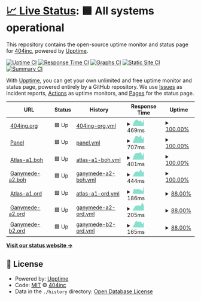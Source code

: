 # [📈 Live Status](https://404incorporated.github.io/upptime): <!--live status--> **🟩 All systems operational**

This repository contains the open-source uptime monitor and status page for [404inc](https://404inc.org), powered by [Upptime](https://github.com/upptime/upptime).

[![Uptime CI](https://github.com/404incorporated/upptime/workflows/Uptime%20CI/badge.svg)](https://github.com/404incorporated/upptime/actions?query=workflow%3A%22Uptime+CI%22)
[![Response Time CI](https://github.com/404incorporated/upptime/workflows/Response%20Time%20CI/badge.svg)](https://github.com/404incorporated/upptime/actions?query=workflow%3A%22Response+Time+CI%22)
[![Graphs CI](https://github.com/404incorporated/upptime/workflows/Graphs%20CI/badge.svg)](https://github.com/404incorporated/upptime/actions?query=workflow%3A%22Graphs+CI%22)
[![Static Site CI](https://github.com/404incorporated/upptime/workflows/Static%20Site%20CI/badge.svg)](https://github.com/404incorporated/upptime/actions?query=workflow%3A%22Static+Site+CI%22)
[![Summary CI](https://github.com/404incorporated/upptime/workflows/Summary%20CI/badge.svg)](https://github.com/404incorporated/upptime/actions?query=workflow%3A%22Summary+CI%22)

With [Upptime](https://upptime.js.org), you can get your own unlimited and free uptime monitor and status page, powered entirely by a GitHub repository. We use [Issues](https://github.com/404incorporated/upptime/issues) as incident reports, [Actions](https://github.com/404incorporated/upptime/actions) as uptime monitors, and [Pages](https://404incorporated.github.io/upptime) for the status page.

<!--start: status pages-->
<!-- This summary is generated by Upptime (https://github.com/upptime/upptime) -->
<!-- Do not edit this manually, your changes will be overwritten -->
<!-- prettier-ignore -->
| URL | Status | History | Response Time | Uptime |
| --- | ------ | ------- | ------------- | ------ |
| <img alt="" src="https://favicons.githubusercontent.com/404inc.org" height="13"> [404ing.org](https://404inc.org) | 🟩 Up | [404ing-org.yml](https://github.com/404incorporated/upptime/commits/HEAD/history/404ing-org.yml) | <details><summary><img alt="Response time graph" src="./graphs/404ing-org/response-time-week.png" height="20"> 469ms</summary><br><a href="https://status.404inc.org/history/404ing-org"><img alt="Response time 469" src="https://img.shields.io/endpoint?url=https%3A%2F%2Fraw.githubusercontent.com%2F404incorporated%2Fupptime%2FHEAD%2Fapi%2F404ing-org%2Fresponse-time.json"></a><br><a href="https://status.404inc.org/history/404ing-org"><img alt="24-hour response time 376" src="https://img.shields.io/endpoint?url=https%3A%2F%2Fraw.githubusercontent.com%2F404incorporated%2Fupptime%2FHEAD%2Fapi%2F404ing-org%2Fresponse-time-day.json"></a><br><a href="https://status.404inc.org/history/404ing-org"><img alt="7-day response time 469" src="https://img.shields.io/endpoint?url=https%3A%2F%2Fraw.githubusercontent.com%2F404incorporated%2Fupptime%2FHEAD%2Fapi%2F404ing-org%2Fresponse-time-week.json"></a><br><a href="https://status.404inc.org/history/404ing-org"><img alt="30-day response time 447" src="https://img.shields.io/endpoint?url=https%3A%2F%2Fraw.githubusercontent.com%2F404incorporated%2Fupptime%2FHEAD%2Fapi%2F404ing-org%2Fresponse-time-month.json"></a><br><a href="https://status.404inc.org/history/404ing-org"><img alt="1-year response time 469" src="https://img.shields.io/endpoint?url=https%3A%2F%2Fraw.githubusercontent.com%2F404incorporated%2Fupptime%2FHEAD%2Fapi%2F404ing-org%2Fresponse-time-year.json"></a></details> | <details><summary><a href="https://status.404inc.org/history/404ing-org">100.00%</a></summary><a href="https://status.404inc.org/history/404ing-org"><img alt="All-time uptime 98.83%" src="https://img.shields.io/endpoint?url=https%3A%2F%2Fraw.githubusercontent.com%2F404incorporated%2Fupptime%2FHEAD%2Fapi%2F404ing-org%2Fuptime.json"></a><br><a href="https://status.404inc.org/history/404ing-org"><img alt="24-hour uptime 100.00%" src="https://img.shields.io/endpoint?url=https%3A%2F%2Fraw.githubusercontent.com%2F404incorporated%2Fupptime%2FHEAD%2Fapi%2F404ing-org%2Fuptime-day.json"></a><br><a href="https://status.404inc.org/history/404ing-org"><img alt="7-day uptime 100.00%" src="https://img.shields.io/endpoint?url=https%3A%2F%2Fraw.githubusercontent.com%2F404incorporated%2Fupptime%2FHEAD%2Fapi%2F404ing-org%2Fuptime-week.json"></a><br><a href="https://status.404inc.org/history/404ing-org"><img alt="30-day uptime 99.43%" src="https://img.shields.io/endpoint?url=https%3A%2F%2Fraw.githubusercontent.com%2F404incorporated%2Fupptime%2FHEAD%2Fapi%2F404ing-org%2Fuptime-month.json"></a><br><a href="https://status.404inc.org/history/404ing-org"><img alt="1-year uptime 98.83%" src="https://img.shields.io/endpoint?url=https%3A%2F%2Fraw.githubusercontent.com%2F404incorporated%2Fupptime%2FHEAD%2Fapi%2F404ing-org%2Fuptime-year.json"></a></details>
| <img alt="" src="https://favicons.githubusercontent.com/panel.404inc.org" height="13"> [Panel](https://panel.404inc.org) | 🟩 Up | [panel.yml](https://github.com/404incorporated/upptime/commits/HEAD/history/panel.yml) | <details><summary><img alt="Response time graph" src="./graphs/panel/response-time-week.png" height="20"> 707ms</summary><br><a href="https://status.404inc.org/history/panel"><img alt="Response time 721" src="https://img.shields.io/endpoint?url=https%3A%2F%2Fraw.githubusercontent.com%2F404incorporated%2Fupptime%2FHEAD%2Fapi%2Fpanel%2Fresponse-time.json"></a><br><a href="https://status.404inc.org/history/panel"><img alt="24-hour response time 634" src="https://img.shields.io/endpoint?url=https%3A%2F%2Fraw.githubusercontent.com%2F404incorporated%2Fupptime%2FHEAD%2Fapi%2Fpanel%2Fresponse-time-day.json"></a><br><a href="https://status.404inc.org/history/panel"><img alt="7-day response time 707" src="https://img.shields.io/endpoint?url=https%3A%2F%2Fraw.githubusercontent.com%2F404incorporated%2Fupptime%2FHEAD%2Fapi%2Fpanel%2Fresponse-time-week.json"></a><br><a href="https://status.404inc.org/history/panel"><img alt="30-day response time 642" src="https://img.shields.io/endpoint?url=https%3A%2F%2Fraw.githubusercontent.com%2F404incorporated%2Fupptime%2FHEAD%2Fapi%2Fpanel%2Fresponse-time-month.json"></a><br><a href="https://status.404inc.org/history/panel"><img alt="1-year response time 721" src="https://img.shields.io/endpoint?url=https%3A%2F%2Fraw.githubusercontent.com%2F404incorporated%2Fupptime%2FHEAD%2Fapi%2Fpanel%2Fresponse-time-year.json"></a></details> | <details><summary><a href="https://status.404inc.org/history/panel">100.00%</a></summary><a href="https://status.404inc.org/history/panel"><img alt="All-time uptime 98.83%" src="https://img.shields.io/endpoint?url=https%3A%2F%2Fraw.githubusercontent.com%2F404incorporated%2Fupptime%2FHEAD%2Fapi%2Fpanel%2Fuptime.json"></a><br><a href="https://status.404inc.org/history/panel"><img alt="24-hour uptime 100.00%" src="https://img.shields.io/endpoint?url=https%3A%2F%2Fraw.githubusercontent.com%2F404incorporated%2Fupptime%2FHEAD%2Fapi%2Fpanel%2Fuptime-day.json"></a><br><a href="https://status.404inc.org/history/panel"><img alt="7-day uptime 100.00%" src="https://img.shields.io/endpoint?url=https%3A%2F%2Fraw.githubusercontent.com%2F404incorporated%2Fupptime%2FHEAD%2Fapi%2Fpanel%2Fuptime-week.json"></a><br><a href="https://status.404inc.org/history/panel"><img alt="30-day uptime 99.44%" src="https://img.shields.io/endpoint?url=https%3A%2F%2Fraw.githubusercontent.com%2F404incorporated%2Fupptime%2FHEAD%2Fapi%2Fpanel%2Fuptime-month.json"></a><br><a href="https://status.404inc.org/history/panel"><img alt="1-year uptime 98.83%" src="https://img.shields.io/endpoint?url=https%3A%2F%2Fraw.githubusercontent.com%2F404incorporated%2Fupptime%2FHEAD%2Fapi%2Fpanel%2Fuptime-year.json"></a></details>
| <img alt="" src="https://favicons.githubusercontent.com/atlas-a1.boh.404inc.org" height="13"> [Atlas-a1.boh](https://atlas-a1.boh.404inc.org) | 🟩 Up | [atlas-a1-boh.yml](https://github.com/404incorporated/upptime/commits/HEAD/history/atlas-a1-boh.yml) | <details><summary><img alt="Response time graph" src="./graphs/atlas-a1-boh/response-time-week.png" height="20"> 401ms</summary><br><a href="https://status.404inc.org/history/atlas-a1-boh"><img alt="Response time 416" src="https://img.shields.io/endpoint?url=https%3A%2F%2Fraw.githubusercontent.com%2F404incorporated%2Fupptime%2FHEAD%2Fapi%2Fatlas-a1-boh%2Fresponse-time.json"></a><br><a href="https://status.404inc.org/history/atlas-a1-boh"><img alt="24-hour response time 272" src="https://img.shields.io/endpoint?url=https%3A%2F%2Fraw.githubusercontent.com%2F404incorporated%2Fupptime%2FHEAD%2Fapi%2Fatlas-a1-boh%2Fresponse-time-day.json"></a><br><a href="https://status.404inc.org/history/atlas-a1-boh"><img alt="7-day response time 401" src="https://img.shields.io/endpoint?url=https%3A%2F%2Fraw.githubusercontent.com%2F404incorporated%2Fupptime%2FHEAD%2Fapi%2Fatlas-a1-boh%2Fresponse-time-week.json"></a><br><a href="https://status.404inc.org/history/atlas-a1-boh"><img alt="30-day response time 401" src="https://img.shields.io/endpoint?url=https%3A%2F%2Fraw.githubusercontent.com%2F404incorporated%2Fupptime%2FHEAD%2Fapi%2Fatlas-a1-boh%2Fresponse-time-month.json"></a><br><a href="https://status.404inc.org/history/atlas-a1-boh"><img alt="1-year response time 416" src="https://img.shields.io/endpoint?url=https%3A%2F%2Fraw.githubusercontent.com%2F404incorporated%2Fupptime%2FHEAD%2Fapi%2Fatlas-a1-boh%2Fresponse-time-year.json"></a></details> | <details><summary><a href="https://status.404inc.org/history/atlas-a1-boh">100.00%</a></summary><a href="https://status.404inc.org/history/atlas-a1-boh"><img alt="All-time uptime 98.83%" src="https://img.shields.io/endpoint?url=https%3A%2F%2Fraw.githubusercontent.com%2F404incorporated%2Fupptime%2FHEAD%2Fapi%2Fatlas-a1-boh%2Fuptime.json"></a><br><a href="https://status.404inc.org/history/atlas-a1-boh"><img alt="24-hour uptime 100.00%" src="https://img.shields.io/endpoint?url=https%3A%2F%2Fraw.githubusercontent.com%2F404incorporated%2Fupptime%2FHEAD%2Fapi%2Fatlas-a1-boh%2Fuptime-day.json"></a><br><a href="https://status.404inc.org/history/atlas-a1-boh"><img alt="7-day uptime 100.00%" src="https://img.shields.io/endpoint?url=https%3A%2F%2Fraw.githubusercontent.com%2F404incorporated%2Fupptime%2FHEAD%2Fapi%2Fatlas-a1-boh%2Fuptime-week.json"></a><br><a href="https://status.404inc.org/history/atlas-a1-boh"><img alt="30-day uptime 99.44%" src="https://img.shields.io/endpoint?url=https%3A%2F%2Fraw.githubusercontent.com%2F404incorporated%2Fupptime%2FHEAD%2Fapi%2Fatlas-a1-boh%2Fuptime-month.json"></a><br><a href="https://status.404inc.org/history/atlas-a1-boh"><img alt="1-year uptime 98.83%" src="https://img.shields.io/endpoint?url=https%3A%2F%2Fraw.githubusercontent.com%2F404incorporated%2Fupptime%2FHEAD%2Fapi%2Fatlas-a1-boh%2Fuptime-year.json"></a></details>
| <img alt="" src="https://favicons.githubusercontent.com/ganymede-a2.boh.404inc.org" height="13"> [Ganymede-a2.boh](https://ganymede-a2.boh.404inc.org) | 🟩 Up | [ganymede-a2-boh.yml](https://github.com/404incorporated/upptime/commits/HEAD/history/ganymede-a2-boh.yml) | <details><summary><img alt="Response time graph" src="./graphs/ganymede-a2-boh/response-time-week.png" height="20"> 444ms</summary><br><a href="https://status.404inc.org/history/ganymede-a2-boh"><img alt="Response time 599" src="https://img.shields.io/endpoint?url=https%3A%2F%2Fraw.githubusercontent.com%2F404incorporated%2Fupptime%2FHEAD%2Fapi%2Fganymede-a2-boh%2Fresponse-time.json"></a><br><a href="https://status.404inc.org/history/ganymede-a2-boh"><img alt="24-hour response time 273" src="https://img.shields.io/endpoint?url=https%3A%2F%2Fraw.githubusercontent.com%2F404incorporated%2Fupptime%2FHEAD%2Fapi%2Fganymede-a2-boh%2Fresponse-time-day.json"></a><br><a href="https://status.404inc.org/history/ganymede-a2-boh"><img alt="7-day response time 444" src="https://img.shields.io/endpoint?url=https%3A%2F%2Fraw.githubusercontent.com%2F404incorporated%2Fupptime%2FHEAD%2Fapi%2Fganymede-a2-boh%2Fresponse-time-week.json"></a><br><a href="https://status.404inc.org/history/ganymede-a2-boh"><img alt="30-day response time 394" src="https://img.shields.io/endpoint?url=https%3A%2F%2Fraw.githubusercontent.com%2F404incorporated%2Fupptime%2FHEAD%2Fapi%2Fganymede-a2-boh%2Fresponse-time-month.json"></a><br><a href="https://status.404inc.org/history/ganymede-a2-boh"><img alt="1-year response time 599" src="https://img.shields.io/endpoint?url=https%3A%2F%2Fraw.githubusercontent.com%2F404incorporated%2Fupptime%2FHEAD%2Fapi%2Fganymede-a2-boh%2Fresponse-time-year.json"></a></details> | <details><summary><a href="https://status.404inc.org/history/ganymede-a2-boh">100.00%</a></summary><a href="https://status.404inc.org/history/ganymede-a2-boh"><img alt="All-time uptime 93.67%" src="https://img.shields.io/endpoint?url=https%3A%2F%2Fraw.githubusercontent.com%2F404incorporated%2Fupptime%2FHEAD%2Fapi%2Fganymede-a2-boh%2Fuptime.json"></a><br><a href="https://status.404inc.org/history/ganymede-a2-boh"><img alt="24-hour uptime 100.00%" src="https://img.shields.io/endpoint?url=https%3A%2F%2Fraw.githubusercontent.com%2F404incorporated%2Fupptime%2FHEAD%2Fapi%2Fganymede-a2-boh%2Fuptime-day.json"></a><br><a href="https://status.404inc.org/history/ganymede-a2-boh"><img alt="7-day uptime 100.00%" src="https://img.shields.io/endpoint?url=https%3A%2F%2Fraw.githubusercontent.com%2F404incorporated%2Fupptime%2FHEAD%2Fapi%2Fganymede-a2-boh%2Fuptime-week.json"></a><br><a href="https://status.404inc.org/history/ganymede-a2-boh"><img alt="30-day uptime 99.44%" src="https://img.shields.io/endpoint?url=https%3A%2F%2Fraw.githubusercontent.com%2F404incorporated%2Fupptime%2FHEAD%2Fapi%2Fganymede-a2-boh%2Fuptime-month.json"></a><br><a href="https://status.404inc.org/history/ganymede-a2-boh"><img alt="1-year uptime 93.67%" src="https://img.shields.io/endpoint?url=https%3A%2F%2Fraw.githubusercontent.com%2F404incorporated%2Fupptime%2FHEAD%2Fapi%2Fganymede-a2-boh%2Fuptime-year.json"></a></details>
| <img alt="" src="https://favicons.githubusercontent.com/atlas-a1.ord.404inc.org" height="13"> [Atlas-a1.ord](https://atlas-a1.ord.404inc.org:8080) | 🟩 Up | [atlas-a1-ord.yml](https://github.com/404incorporated/upptime/commits/HEAD/history/atlas-a1-ord.yml) | <details><summary><img alt="Response time graph" src="./graphs/atlas-a1-ord/response-time-week.png" height="20"> 186ms</summary><br><a href="https://status.404inc.org/history/atlas-a1-ord"><img alt="Response time 239" src="https://img.shields.io/endpoint?url=https%3A%2F%2Fraw.githubusercontent.com%2F404incorporated%2Fupptime%2FHEAD%2Fapi%2Fatlas-a1-ord%2Fresponse-time.json"></a><br><a href="https://status.404inc.org/history/atlas-a1-ord"><img alt="24-hour response time 117" src="https://img.shields.io/endpoint?url=https%3A%2F%2Fraw.githubusercontent.com%2F404incorporated%2Fupptime%2FHEAD%2Fapi%2Fatlas-a1-ord%2Fresponse-time-day.json"></a><br><a href="https://status.404inc.org/history/atlas-a1-ord"><img alt="7-day response time 186" src="https://img.shields.io/endpoint?url=https%3A%2F%2Fraw.githubusercontent.com%2F404incorporated%2Fupptime%2FHEAD%2Fapi%2Fatlas-a1-ord%2Fresponse-time-week.json"></a><br><a href="https://status.404inc.org/history/atlas-a1-ord"><img alt="30-day response time 184" src="https://img.shields.io/endpoint?url=https%3A%2F%2Fraw.githubusercontent.com%2F404incorporated%2Fupptime%2FHEAD%2Fapi%2Fatlas-a1-ord%2Fresponse-time-month.json"></a><br><a href="https://status.404inc.org/history/atlas-a1-ord"><img alt="1-year response time 239" src="https://img.shields.io/endpoint?url=https%3A%2F%2Fraw.githubusercontent.com%2F404incorporated%2Fupptime%2FHEAD%2Fapi%2Fatlas-a1-ord%2Fresponse-time-year.json"></a></details> | <details><summary><a href="https://status.404inc.org/history/atlas-a1-ord">88.00%</a></summary><a href="https://status.404inc.org/history/atlas-a1-ord"><img alt="All-time uptime 98.48%" src="https://img.shields.io/endpoint?url=https%3A%2F%2Fraw.githubusercontent.com%2F404incorporated%2Fupptime%2FHEAD%2Fapi%2Fatlas-a1-ord%2Fuptime.json"></a><br><a href="https://status.404inc.org/history/atlas-a1-ord"><img alt="24-hour uptime 25.24%" src="https://img.shields.io/endpoint?url=https%3A%2F%2Fraw.githubusercontent.com%2F404incorporated%2Fupptime%2FHEAD%2Fapi%2Fatlas-a1-ord%2Fuptime-day.json"></a><br><a href="https://status.404inc.org/history/atlas-a1-ord"><img alt="7-day uptime 88.00%" src="https://img.shields.io/endpoint?url=https%3A%2F%2Fraw.githubusercontent.com%2F404incorporated%2Fupptime%2FHEAD%2Fapi%2Fatlas-a1-ord%2Fuptime-week.json"></a><br><a href="https://status.404inc.org/history/atlas-a1-ord"><img alt="30-day uptime 97.24%" src="https://img.shields.io/endpoint?url=https%3A%2F%2Fraw.githubusercontent.com%2F404incorporated%2Fupptime%2FHEAD%2Fapi%2Fatlas-a1-ord%2Fuptime-month.json"></a><br><a href="https://status.404inc.org/history/atlas-a1-ord"><img alt="1-year uptime 98.48%" src="https://img.shields.io/endpoint?url=https%3A%2F%2Fraw.githubusercontent.com%2F404incorporated%2Fupptime%2FHEAD%2Fapi%2Fatlas-a1-ord%2Fuptime-year.json"></a></details>
| <img alt="" src="https://favicons.githubusercontent.com/ganymede-a2.ord.404inc.org" height="13"> [Ganymede-a2.ord](https://ganymede-a2.ord.404inc.org:8080) | 🟩 Up | [ganymede-a2-ord.yml](https://github.com/404incorporated/upptime/commits/HEAD/history/ganymede-a2-ord.yml) | <details><summary><img alt="Response time graph" src="./graphs/ganymede-a2-ord/response-time-week.png" height="20"> 205ms</summary><br><a href="https://status.404inc.org/history/ganymede-a2-ord"><img alt="Response time 215" src="https://img.shields.io/endpoint?url=https%3A%2F%2Fraw.githubusercontent.com%2F404incorporated%2Fupptime%2FHEAD%2Fapi%2Fganymede-a2-ord%2Fresponse-time.json"></a><br><a href="https://status.404inc.org/history/ganymede-a2-ord"><img alt="24-hour response time 179" src="https://img.shields.io/endpoint?url=https%3A%2F%2Fraw.githubusercontent.com%2F404incorporated%2Fupptime%2FHEAD%2Fapi%2Fganymede-a2-ord%2Fresponse-time-day.json"></a><br><a href="https://status.404inc.org/history/ganymede-a2-ord"><img alt="7-day response time 205" src="https://img.shields.io/endpoint?url=https%3A%2F%2Fraw.githubusercontent.com%2F404incorporated%2Fupptime%2FHEAD%2Fapi%2Fganymede-a2-ord%2Fresponse-time-week.json"></a><br><a href="https://status.404inc.org/history/ganymede-a2-ord"><img alt="30-day response time 196" src="https://img.shields.io/endpoint?url=https%3A%2F%2Fraw.githubusercontent.com%2F404incorporated%2Fupptime%2FHEAD%2Fapi%2Fganymede-a2-ord%2Fresponse-time-month.json"></a><br><a href="https://status.404inc.org/history/ganymede-a2-ord"><img alt="1-year response time 215" src="https://img.shields.io/endpoint?url=https%3A%2F%2Fraw.githubusercontent.com%2F404incorporated%2Fupptime%2FHEAD%2Fapi%2Fganymede-a2-ord%2Fresponse-time-year.json"></a></details> | <details><summary><a href="https://status.404inc.org/history/ganymede-a2-ord">88.00%</a></summary><a href="https://status.404inc.org/history/ganymede-a2-ord"><img alt="All-time uptime 99.20%" src="https://img.shields.io/endpoint?url=https%3A%2F%2Fraw.githubusercontent.com%2F404incorporated%2Fupptime%2FHEAD%2Fapi%2Fganymede-a2-ord%2Fuptime.json"></a><br><a href="https://status.404inc.org/history/ganymede-a2-ord"><img alt="24-hour uptime 25.24%" src="https://img.shields.io/endpoint?url=https%3A%2F%2Fraw.githubusercontent.com%2F404incorporated%2Fupptime%2FHEAD%2Fapi%2Fganymede-a2-ord%2Fuptime-day.json"></a><br><a href="https://status.404inc.org/history/ganymede-a2-ord"><img alt="7-day uptime 88.00%" src="https://img.shields.io/endpoint?url=https%3A%2F%2Fraw.githubusercontent.com%2F404incorporated%2Fupptime%2FHEAD%2Fapi%2Fganymede-a2-ord%2Fuptime-week.json"></a><br><a href="https://status.404inc.org/history/ganymede-a2-ord"><img alt="30-day uptime 97.24%" src="https://img.shields.io/endpoint?url=https%3A%2F%2Fraw.githubusercontent.com%2F404incorporated%2Fupptime%2FHEAD%2Fapi%2Fganymede-a2-ord%2Fuptime-month.json"></a><br><a href="https://status.404inc.org/history/ganymede-a2-ord"><img alt="1-year uptime 99.20%" src="https://img.shields.io/endpoint?url=https%3A%2F%2Fraw.githubusercontent.com%2F404incorporated%2Fupptime%2FHEAD%2Fapi%2Fganymede-a2-ord%2Fuptime-year.json"></a></details>
| <img alt="" src="https://favicons.githubusercontent.com/ganymede-b2.ord.404inc.org" height="13"> [Ganymede-b2.ord](https://ganymede-b2.ord.404inc.org:8080) | 🟩 Up | [ganymede-b2-ord.yml](https://github.com/404incorporated/upptime/commits/HEAD/history/ganymede-b2-ord.yml) | <details><summary><img alt="Response time graph" src="./graphs/ganymede-b2-ord/response-time-week.png" height="20"> 165ms</summary><br><a href="https://status.404inc.org/history/ganymede-b2-ord"><img alt="Response time 174" src="https://img.shields.io/endpoint?url=https%3A%2F%2Fraw.githubusercontent.com%2F404incorporated%2Fupptime%2FHEAD%2Fapi%2Fganymede-b2-ord%2Fresponse-time.json"></a><br><a href="https://status.404inc.org/history/ganymede-b2-ord"><img alt="24-hour response time 123" src="https://img.shields.io/endpoint?url=https%3A%2F%2Fraw.githubusercontent.com%2F404incorporated%2Fupptime%2FHEAD%2Fapi%2Fganymede-b2-ord%2Fresponse-time-day.json"></a><br><a href="https://status.404inc.org/history/ganymede-b2-ord"><img alt="7-day response time 165" src="https://img.shields.io/endpoint?url=https%3A%2F%2Fraw.githubusercontent.com%2F404incorporated%2Fupptime%2FHEAD%2Fapi%2Fganymede-b2-ord%2Fresponse-time-week.json"></a><br><a href="https://status.404inc.org/history/ganymede-b2-ord"><img alt="30-day response time 162" src="https://img.shields.io/endpoint?url=https%3A%2F%2Fraw.githubusercontent.com%2F404incorporated%2Fupptime%2FHEAD%2Fapi%2Fganymede-b2-ord%2Fresponse-time-month.json"></a><br><a href="https://status.404inc.org/history/ganymede-b2-ord"><img alt="1-year response time 174" src="https://img.shields.io/endpoint?url=https%3A%2F%2Fraw.githubusercontent.com%2F404incorporated%2Fupptime%2FHEAD%2Fapi%2Fganymede-b2-ord%2Fresponse-time-year.json"></a></details> | <details><summary><a href="https://status.404inc.org/history/ganymede-b2-ord">88.00%</a></summary><a href="https://status.404inc.org/history/ganymede-b2-ord"><img alt="All-time uptime 99.41%" src="https://img.shields.io/endpoint?url=https%3A%2F%2Fraw.githubusercontent.com%2F404incorporated%2Fupptime%2FHEAD%2Fapi%2Fganymede-b2-ord%2Fuptime.json"></a><br><a href="https://status.404inc.org/history/ganymede-b2-ord"><img alt="24-hour uptime 25.24%" src="https://img.shields.io/endpoint?url=https%3A%2F%2Fraw.githubusercontent.com%2F404incorporated%2Fupptime%2FHEAD%2Fapi%2Fganymede-b2-ord%2Fuptime-day.json"></a><br><a href="https://status.404inc.org/history/ganymede-b2-ord"><img alt="7-day uptime 88.00%" src="https://img.shields.io/endpoint?url=https%3A%2F%2Fraw.githubusercontent.com%2F404incorporated%2Fupptime%2FHEAD%2Fapi%2Fganymede-b2-ord%2Fuptime-week.json"></a><br><a href="https://status.404inc.org/history/ganymede-b2-ord"><img alt="30-day uptime 97.24%" src="https://img.shields.io/endpoint?url=https%3A%2F%2Fraw.githubusercontent.com%2F404incorporated%2Fupptime%2FHEAD%2Fapi%2Fganymede-b2-ord%2Fuptime-month.json"></a><br><a href="https://status.404inc.org/history/ganymede-b2-ord"><img alt="1-year uptime 99.41%" src="https://img.shields.io/endpoint?url=https%3A%2F%2Fraw.githubusercontent.com%2F404incorporated%2Fupptime%2FHEAD%2Fapi%2Fganymede-b2-ord%2Fuptime-year.json"></a></details>

<!--end: status pages-->

[**Visit our status website →**](https://404incorporated.github.io/upptime)

## 📄 License

- Powered by: [Upptime](https://github.com/upptime/upptime)
- Code: [MIT](./LICENSE) © [404inc](https://404inc.org)
- Data in the `./history` directory: [Open Database License](https://opendatacommons.org/licenses/odbl/1-0/)
